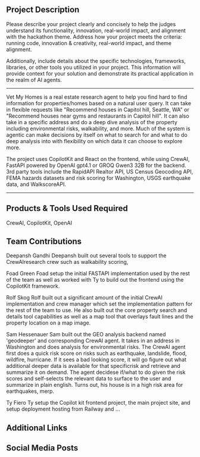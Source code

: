 ## Project Description

Please describe your project clearly and concisely to help the judges understand its functionality, innovation, real-world impact, and alignment with the hackathon theme. Address how your project meets the criteria: running code, innovation & creativity, real-world impact, and theme alignment.

Additionally, include details about the specific technologies, frameworks, libraries, or other tools you utilized in your project. This information will provide context for your solution and demonstrate its practical application in the realm of AI agents.

---

Vet My Homes is a real estate research agent to help you find hard to find information for properties/homes based on a natural user query. It can take in flexible requests like "Recommend houses in Capitol hill, Seattle, WA" or "Recommend houses near gyms and restaurants in Capitol hill". It can also take in a specific address and do a deep dive analysis of the property including environmental risks, walkability, and more.
Much of the system is agentic can make decisions by itself on what to search for and what to do deep analysis into with flexibility on which data it can choose to explore more.

The project uses CopilotKit and React on the frontend, while using CrewAI, FastAPI powered by OpenAI gpt4.1 or GROQ Gwen3 32B for the backend. 3rd party tools include the RapidAPI Realtor API, US Census Geocoding API, FEMA hazards datasets and risk scoring for Washington, USGS earthquake data, and WalkscoreAPI.

---

## Products & Tools Used Required

CrewAI, CopilotKit, OpenAI

## Team Contributions

Deepansh Gandhi
Deepansh built out several tools to support the CrewAIresearch crew such as walkability scoring,

Foad Green
Foad setup the initial FASTAPI implementation used by the rest of the team as well as worked with Ty to build out the frontend using the CopilotKit framework.

Rolf Skog
Rolf built out a significant amount of the initial CrewAI implementation and crew manager which set the implementation pattern for the rest of the team to use. He also built out the core property search and details tool capabilities as well as a map tool that overlays fault lines and the property location on a map image.

Sam Hessenauer
Sam built out the GEO analysis backend named 'geodeeper' and corresponding CrewAI agent. It takes in an address in Washington and does analysis for environmental risks. The CrewAI agent first does a quick risk score on risks such as earthquake, landslide, flood, wildfire, hurricane. If it sees a bad looking score, it will go figure out what additional deeper data is available for that specificrisk and retrieve and summarize it on demand. The agent decidese if/what to do given the risk scores and self-selects the relevant data to surface to the user and summarize in plain english. Turns out, his house is in a high risk area for earthquakes, merp.

Ty Fiero
Ty setup the Copilot kit frontend project, the main project site, and setup deployment hosting from Railway and ...

## Additional Links

## Social Media Posts
